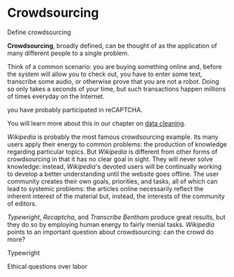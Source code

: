 # Crowdsourcing

Define crowdsourcing

**Crowdsourcing**, broadly defined, can be thought of as the application of many different people to a single problem. 


Think of a common scenario: you are buying something online and, before the system will allow you to check out, you have to enter some text, transcribe some audio, or otherwise prove that you are not a robot. Doing so only takes a seconds of your time, but such transactions happen millions of times everyday on the Internet.

you have probably participated in reCAPTCHA.

You will learn more about this in our chapter on [data cleaning](/data_cleaning/problems_with_data.md).

*Wikipedia* is probably the most famous crowdsourcing example. Its many users apply their energy to common problems: the production of knowledge regarding particular topics. But *Wikipedia* is different from other forms of crowdsourcing in that it has no clear goal in sight. They will never solve knowledge: instead, *Wikipedia*'s devoted users will be continually working to develop a better understanding until the website goes offline. The user community creates their own goals, priorities, and tasks, all of which can lead to systemic problems: the articles online necessarily reflect the inherent interest of the material but, instead, the interests of the community of editors.

*Typewright*, *Recaptcha*, and *Transcribe Bentham* produce great results, but they do so by employing human energy to fairly menial tasks. *Wikipedia* points to an important question about crowdsourcing: can the crowd do more?

Typewright

Ethical questions over labor

